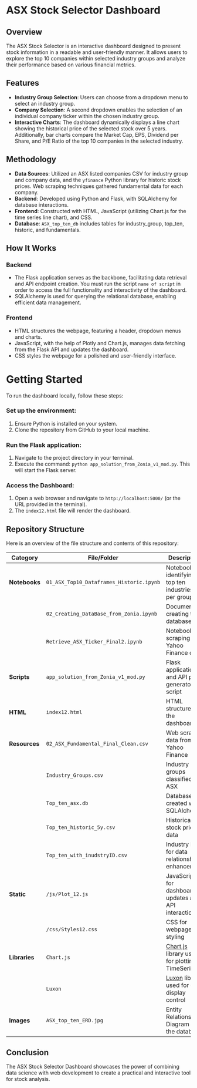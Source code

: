 # ASX Stock Selector Dashboard

## Overview

The ASX Stock Selector is an interactive dashboard designed to present stock information in a readable and user-friendly manner. It allows users to explore the top 10 companies within selected industry groups and analyze their performance based on various financial metrics.

## Features

- **Industry Group Selection**: Users can choose from a dropdown menu to select an industry group.
- **Company Selection**: A second dropdown enables the selection of an individual company ticker within the chosen industry group.
- **Interactive Charts**: The dashboard dynamically displays a line chart showing the historical price of the selected stock over 5 years. Additionally, bar charts compare the Market Cap, EPS, Dividend per Share, and P/E Ratio of the top 10 companies in the selected industry.

## Methodology

- **Data Sources**: Utilized an ASX listed companies CSV for industry group and company data, and the `yfinance` Python library for historic stock prices. Web scraping techniques gathered fundamental data for each company.
- **Backend**: Developed using Python and Flask, with SQLAlchemy for database interactions.
- **Frontend**: Constructed with HTML, JavaScript (utilizing Chart.js for the time series line chart), and CSS.
- **Database**: `ASX_top_ten_db` includes tables for industry_group, top_ten, historic, and fundamentals.

## How It Works

### Backend

- The Flask application serves as the backbone, facilitating data retrieval and API endpoint creation. You must run the script `name of script` in order to access the full functionality and interactivity of the dashboard. 
- SQLAlchemy is used for querying the relational database, enabling efficient data management.

### Frontend

- HTML structures the webpage, featuring a header, dropdown menus and charts.
- JavaScript, with the help of Plotly and Chart.js, manages data fetching from the Flask API and updates the dashboard.
- CSS styles the webpage for a polished and user-friendly interface.

# Getting Started

To run the dashboard locally, follow these steps:

### Set up the environment:
1. Ensure Python is installed on your system.
2. Clone the repository from GitHub to your local machine.

### Run the Flask application:
1. Navigate to the project directory in your terminal.
2. Execute the command: `python app_solution_from_Zonia_v1_mod.py`. This will start the Flask server.

### Access the Dashboard:
1. Open a web browser and navigate to `http://localhost:5000/` (or the URL provided in the terminal).
2. The `index12.html` file will render the dashboard.

## Repository Structure

Here is an overview of the file structure and contents of this repository:

| Category  | File/Folder | Description |
|-----------|-------------|-------------|
| **Notebooks** | `01_ASX_Top10_Dataframes_Historic.ipynb` | Notebook for identifying top ten industries per group |
|  | `02_Creating_DataBase_from_Zonia.ipynb` | Document for creating the database |
|  | `Retrieve_ASX_Ticker_Final2.ipynb` | Notebook for scraping Yahoo Finance data |
| **Scripts** | `app_solution_from_Zonia_v1_mod.py` | Flask application and API path generator script |
| **HTML** | `index12.html` | HTML structure of the dashboard |
| **Resources** | `02_ASX_Fundamental_Final_Clean.csv` | Web scraped data from Yahoo Finance |
|  | `Industry_Groups.csv` | Industry groups classified by ASX |
|  | `Top_ten_asx.db` | Database created with SQLAlchemy |
|  | `Top_ten_historic_5y.csv` | Historical stock price data |
|  | `Top_ten_with_inudstryID.csv` | Industry IDs for data relationship enhancement |
| **Static** | `/js/Plot_12.js` | JavaScript for dashboard updates and API interactions |
|  | `/css/Styles12.css` | CSS for webpage styling |
| **Libraries** | `Chart.js` | [Chart.js](https://cdn.jsdelivr.net/npm/chart.js) library used for plotting TimeSeries |
|  | `Luxon` | [Luxon](https://cdn.jsdelivr.net/npm/luxon@2.1.1/build/global/luxon.min.js) library used for date display control |
| **Images** | `ASX_top_ten_ERD.jpg` | Entity Relationship Diagram of the database |


## Conclusion

The ASX Stock Selector Dashboard showcases the power of combining data science with web development to create a practical and interactive tool for stock analysis. 
